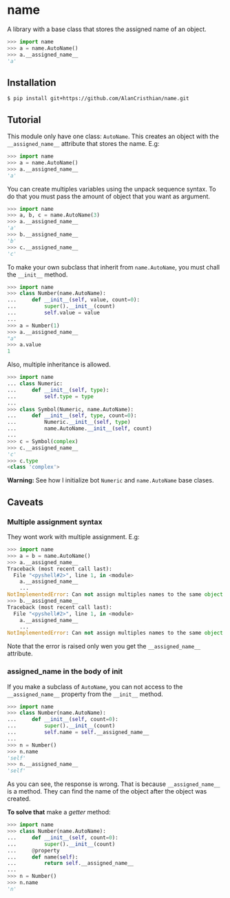 # name

A library with a base class that stores the assigned name of an object.

```python
>>> import name
>>> a = name.AutoName()
>>> a.__assigned_name__
'a'
```

## Installation

```shell
$ pip install git+https://github.com/AlanCristhian/name.git
```

## Tutorial

This module only have one class: ``AutoName``. This creates an object with the
`__assigned_name__` attribute that stores the name. E.g:

```python
>>> import name
>>> a = name.AutoName()
>>> a.__assigned_name__
'a'
```

You can create multiples variables using the unpack sequence syntax. To do that
you must pass the amount of object that you want as argument.

```python
>>> import name
>>> a, b, c = name.AutoName(3)
>>> a.__assigned_name__
'a'
>>> b.__assigned_name__
'b'
>>> c.__assigned_name__
'c'
```

To make your own subclass that inherit from `name.AutoName`, you must chall
the `__init__` method.

```python
>>> import name
>>> class Number(name.AutoName):
...     def __init__(self, value, count=0):
...         super().__init__(count)
...         self.value = value
...
>>> a = Number(1)
>>> a.__assigned_name__
"a"
>>> a.value
1
```

Also, multiple inheritance is allowed.

```python
>>> import name
... class Numeric:
...     def __init__(self, type):
...         self.type = type
...
>>> class Symbol(Numeric, name.AutoName):
...     def __init__(self, type, count=0):
...         Numeric.__init__(self, type)
...         name.AutoName.__init__(self, count)
...
>>> c = Symbol(complex)
>>> c.__assigned_name__
'c'
>>> c.type
<class 'complex'>
```

**Warning:** See how I initialize bot `Numeric` and `name.AutoName`
base clases.

## Caveats

### Multiple assignment syntax

They wont work with multiple assignment. E.g:

```python
>>> import name
>>> a = b = name.AutoName()
>>> a.__assigned_name__
Traceback (most recent call last):
  File "<pyshell#2>", line 1, in <module>
    a.__assigned_name__
    ...
NotImplementedError: Can not assign multiples names to the same object.
>>> b.__assigned_name__
Traceback (most recent call last):
  File "<pyshell#2>", line 1, in <module>
    a.__assigned_name__
    ...
NotImplementedError: Can not assign multiples names to the same object.
```

Note that the error is raised only wen you get the `__assigned_name__`
attribute.

### __assigned_name__ in the body of __init__

If you make a subclass of `AutoName`, you can not access to the
`__assigned_name__` property from the `__init__` method.

```python
>>> import name
>>> class Number(name.AutoName):
...     def __init__(self, count=0):
...         super().__init__(count)
...         self.name = self.__assigned_name__
...
>>> n = Number()
>>> n.name
'self'
>>> n.__assigned_name__
'self'
```

As you can see, the response is wrong. That is because `__assigned_name__` is a
method. They can find the name of the object after the object was created.

**To solve that** make a *getter* method:

```python
>>> import name
>>> class Number(name.AutoName):
...     def __init__(self, count=0):
...         super().__init__(count)
...     @property
...     def name(self):
...         return self.__assigned_name__
...
>>> n = Number()
>>> n.name
'n'
```
